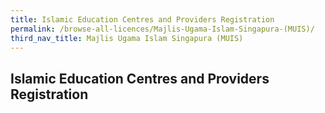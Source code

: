 ```yaml
---
title: Islamic Education Centres and Providers Registration
permalink: /browse-all-licences/Majlis-Ugama-Islam-Singapura-(MUIS)/
third_nav_title: Majlis Ugama Islam Singapura (MUIS)
---
```

## Islamic Education Centres and Providers Registration
